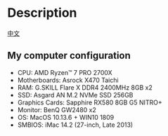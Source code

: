 # Description

[中文](https://github.com/gendseo/amd_macos_efi/tree/master/README_CN.md)

## My computer configuration

- CPU: AMD Ryzen™ 7 PRO 2700X
- Motherboards: Asrock X470 Taichi
- RAM: G.SKILL Flare X DDR4 2400MHz 8GB x2
- SSD: Asgard AN M.2 NVMe SSD 256GB
- Graphics Cards: Sapphire RX580 8GB G5 NITRO+
- Monitor: BenQ GW2480 x2
- OS: MacOS 10.13.6 + WIN10 1809
- SMBIOS: iMac 14.2 (27-inch, Late 2013)